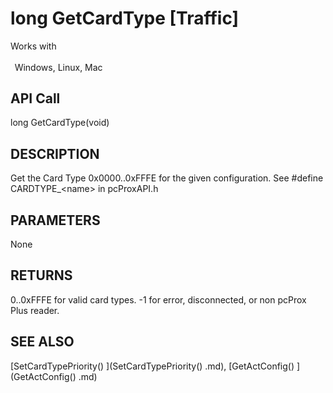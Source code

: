 # long GetCardType [Traffic]

Works with <p class="s1" style="padding-top: 2pt;padding-left: 5pt;text-indent: 0pt;text-align: left;"><a name="bookmark31">&zwnj;</a>Windows, Linux, Mac<a name="bookmark32">&zwnj;</a></p>

## API Call
long GetCardType(void)
## DESCRIPTION
Get the Card Type 0x0000..0xFFFE for the given configuration. See #define CARDTYPE_&lt;name&gt; in pcProxAPI.h

## PARAMETERS
None

## RETURNS
0..0xFFFE for valid card types. -1 for error, disconnected, or non pcProx Plus reader.

## SEE ALSO
[SetCardTypePriority() ](SetCardTypePriority() .md), [GetActConfig() ](GetActConfig() .md)
